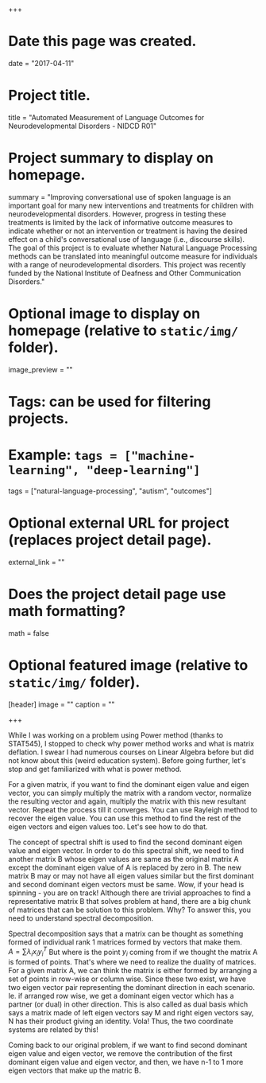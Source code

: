 +++
# Date this page was created.
date = "2017-04-11"

# Project title.
title = "Automated Measurement of Language Outcomes for Neurodevelopmental Disorders - NIDCD R01"

# Project summary to display on homepage.
summary = "Improving conversational use of spoken language is an important goal for many new interventions and treatments for children with neurodevelopmental disorders. However, progress in testing these treatments is limited by the lack of informative outcome measures to indicate whether or not an intervention or treatment is having the desired effect on a child's conversational use of language (i.e., discourse skills). The goal of this project is to evaluate whether Natural Language Processing methods can be translated into meaningful outcome measure for individuals with a range of neurodevelopmental disorders. This project was recently funded by the National Institute of Deafness and Other Communication Disorders."

# Optional image to display on homepage (relative to `static/img/` folder).
image_preview = ""

# Tags: can be used for filtering projects.
# Example: `tags = ["machine-learning", "deep-learning"]`
tags = ["natural-language-processing", "autism", "outcomes"]

# Optional external URL for project (replaces project detail page).
external_link = ""

# Does the project detail page use math formatting?
math = false

# Optional featured image (relative to `static/img/` folder).
[header]
image = ""
caption = ""

+++


While I was working on a problem using Power method (thanks to STAT545), I stopped to check why power method works and what is matrix deflation. I swear I had numerous courses on Linear Algebra before but did not know about this (weird education system). Before going further, let's stop and get familiarized with what is power method.

For a given matrix, if you want to find the dominant eigen value and eigen vector, you can simply multiply the matrix with a random vector, normalize the resulting vector and again, multiply the matrix with this new resultant vector. Repeat the process till it converges. You can use Rayleigh method to recover the eigen value. You can use this method to find the rest of the eigen vectors and eigen values too. Let's see how to do that.

The concept of spectral shift is used to find the second dominant eigen value and eigen vector. In order to do this spectral shift, we need to find another matrix B whose eigen values are same as the original matrix A except the dominant eigen value of A is replaced by zero in B. The new matrix B may or may not have all eigen values similar but the first dominant and second dominant eigen vectors must be same. Wow, if your head is spinning - you are on track! Although there are trivial approaches to find a representative matrix B that solves problem at hand, there are a big chunk of matrices that can be solution to this problem. Why? To answer this, you need to understand spectral decomposition. 

Spectral decomposition says that a matrix can be thought as something formed of individual rank 1 matrices formed by vectors that make them.  
$A=\sum \lambda_i x_i y_i^T$ But where is the point $y_i$ coming from if we thought the matrix A is formed of points. That's where we need to realize the duality of matrices. For a given matrix A, we can think the matrix is either formed by arranging a set of points in row-wise or column wise. Since these two exist, we have two eigen vector pair representing the dominant direction in each scenario. Ie. if arranged row wise, we get a dominant eigen vector which has a partner (or dual) in other direction. This is also called as dual basis which says a matrix made of left eigen vectors say M and right eigen vectors say, N has their product giving an identity. Vola! Thus, the two coordinate systems are related by this!

Coming back to our original problem, if we want to find second dominant eigen value and eigen vector, we remove the contribution of the first dominant eigen value and eigen vector, and then, we have n-1 to 1 more eigen vectors that make up the matric B. 
